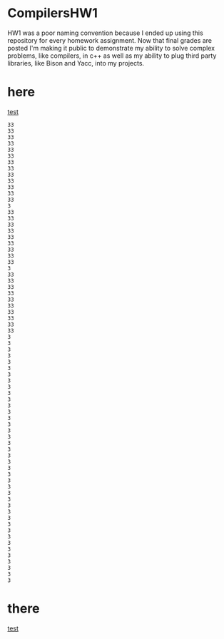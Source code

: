 # CompilersHW1
HW1 was a poor naming convention because I ended up using this repository for every homework assignment. Now that final grades are posted I'm making it public to demonstrate my ability to solve complex problems, like compilers, in c++ as well as my ability to plug third party libraries, like Bison and Yacc, into my projects.

# here

[test](#there)
```
33
33
33
33
33
33
33
33
33
33
33
33
33
3
33
33
33
33
33
33
33
33
33
3
33
33
33
33
33
33
33
33
33
33
3
3
3
3
3
3
3
3
3
3
3
3
3
3
3
3
3
3
3
3
3
3
3
3
3
3
3
3
3
3
3
3
3
3
3
3
3
3
3
3
```
# there

[test](#here)
